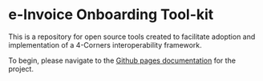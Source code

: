 # e-Invoice Onboarding Tool-kit
This is a repository for open source tools created to facilitate adoption and implementation of a 4-Corners interoperability framework.     

To begin, please navigate to the [Github pages documentation](https://bpc-opensourcetools.github.io/e-Invoice-Onboarding-Toolkit) for the project.  
